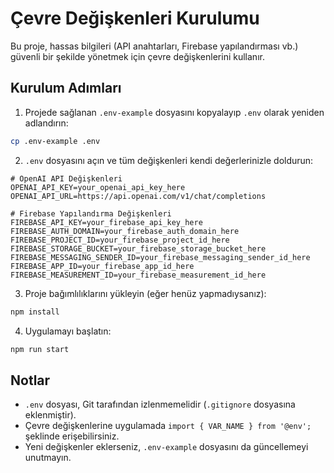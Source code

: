 # Çevre Değişkenleri Kurulumu

Bu proje, hassas bilgileri (API anahtarları, Firebase yapılandırması vb.) güvenli bir şekilde yönetmek için çevre değişkenlerini kullanır.

## Kurulum Adımları

1. Projede sağlanan `.env-example` dosyasını kopyalayıp `.env` olarak yeniden adlandırın:

```bash
cp .env-example .env
```

2. `.env` dosyasını açın ve tüm değişkenleri kendi değerlerinizle doldurun:

```
# OpenAI API Değişkenleri
OPENAI_API_KEY=your_openai_api_key_here
OPENAI_API_URL=https://api.openai.com/v1/chat/completions

# Firebase Yapılandırma Değişkenleri
FIREBASE_API_KEY=your_firebase_api_key_here
FIREBASE_AUTH_DOMAIN=your_firebase_auth_domain_here
FIREBASE_PROJECT_ID=your_firebase_project_id_here
FIREBASE_STORAGE_BUCKET=your_firebase_storage_bucket_here
FIREBASE_MESSAGING_SENDER_ID=your_firebase_messaging_sender_id_here
FIREBASE_APP_ID=your_firebase_app_id_here
FIREBASE_MEASUREMENT_ID=your_firebase_measurement_id_here
```

3. Proje bağımlılıklarını yükleyin (eğer henüz yapmadıysanız):

```bash
npm install
```

4. Uygulamayı başlatın:

```bash
npm run start
```

## Notlar

- `.env` dosyası, Git tarafından izlenmemelidir (`.gitignore` dosyasına eklenmiştir).
- Çevre değişkenlerine uygulamada `import { VAR_NAME } from '@env';` şeklinde erişebilirsiniz.
- Yeni değişkenler eklerseniz, `.env-example` dosyasını da güncellemeyi unutmayın. 